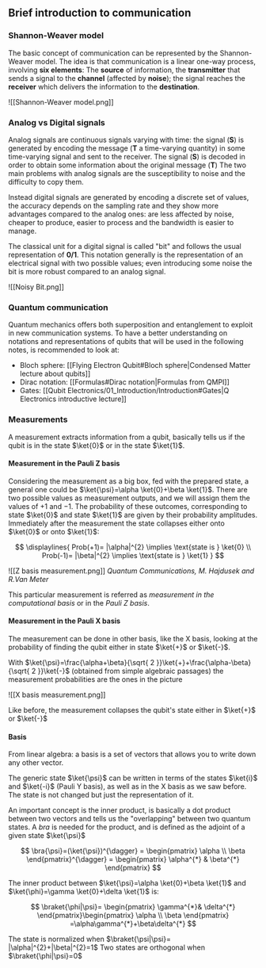 ## Brief introduction to communication

### Shannon-Weaver model

The basic concept of communication can be represented by the Shannon-Weaver model. The idea is that communication is a linear one-way process, involving **six elements**: The **source** of information, the **transmitter** that sends a signal to the **channel** (affected by **noise**); the signal reaches the **receiver** which delivers the information to the **destination**.

![[Shannon-Weaver model.png]]

### Analog vs Digital signals

Analog signals are continuous signals varying with time: the signal (**S**) is generated by encoding the message (**T** a time-varying quantity) in some time-varying signal and sent to the receiver. The signal (**S**) is decoded in order to obtain some information about the original message (**T**)
The two main problems with analog signals are the susceptibility to noise and the difficulty to copy them.

Instead digital signals are generated by encoding a discrete set of values, the accuracy depends on the sampling rate and they show more advantages compared to the analog ones: are less affected by noise, cheaper to produce, easier to process and the bandwidth is easier to manage.

The classical unit for a digital signal is called "bit" and follows the usual representation of **0/1**. This notation generally is the representation of an electrical signal with two possible values; even introducing some noise the bit is more robust compared to an analog signal.

![[Noisy Bit.png]]

### Quantum communication

Quantum mechanics offers both superposition and entanglement to exploit in new communication systems.
To have a better understanding on notations and representations of qubits that will be used in the following notes, is recommended to look at:
- Bloch sphere:  [[Flying Electron Qubit#Bloch sphere|Condensed Matter lecture about qubits]]
- Dirac notation: [[Formulas#Dirac notation|Formulas from QMPI]]
- Gates:  [[Qubit Electronics/01_Introduction/Introduction#Gates|Q Electronics introductive lecture]]


### Measurements 

A measurement extracts information from a qubit, basically tells us if the qubit is in the state $\ket{0}$ or in the state $\ket{1}$. 

#### Measurement in the Pauli Z basis

Considering the measurement as a big box, fed with the prepared state, a general one could be $\ket{\psi}=\alpha \ket{0}+\beta \ket{1}$. There are two possible values as measurement outputs, and we will assign them the values of $+1$ and $-1$.
The probability of these outcomes, corresponding to state $\ket{0}$ and state $\ket{1}$ are given by their probability amplitudes. Immediately after the measurement the state collapses either onto $\ket{0}$ or onto $\ket{1}$: 

$$
\displaylines{
Prob(+1)= |\alpha|^{2} \implies \text{state is } \ket{0} \\
Prob(-1)= |\beta|^{2} \implies \text{state is } \ket{1} 
}
$$

![[Z basis measurement.png]]
*Quantum Communications, M. Hajdusek and R.Van Meter*

This particular measurement is referred as *measurement in the computational basis* or in the *Pauli Z basis*.

#### Measurement in the Pauli X basis

The measurement can be done in other basis, like the X basis, looking at the probability of finding the qubit either in state $\ket{+}$ or $\ket{-}$. 

With  $\ket{\psi}=\frac{\alpha+\beta}{\sqrt{ 2 }}\ket{+}+\frac{\alpha-\beta}{\sqrt{ 2 }}\ket{-}$ (obtained from simple algebraic passages) the measurement probabilities are the ones in the picture

![[X basis measurement.png]]

Like before, the measurement collapses the qubit's state either in $\ket{+}$ or $\ket{-}$

#### Basis

From linear algebra: a basis is a set of vectors that allows you to write down any other vector. 

The generic state $\ket{\psi}$ can be written in terms of the states $\ket{i}$ and $\ket{-i}$ (Pauli Y basis), as well as in the X basis as we saw before. The state is not changed but just the representation of it.

An important concept is the inner product, is basically a dot product between two vectors and tells us the "overlapping" between two quantum states. A *bra* is needed for the product, and is defined as the adjoint of a given state $\ket{\psi}$

$$
\bra{\psi}=(\ket{\psi})^{\dagger} = \begin{pmatrix}
\alpha \\ \beta
\end{pmatrix}^{\dagger} = \begin{pmatrix}
\alpha^{*} & \beta^{*}
\end{pmatrix}
$$

The inner product between $\ket{\psi}=\alpha \ket{0}+\beta \ket{1}$ and $\ket{\phi}=\gamma \ket{0}+\delta \ket{1}$ is:

$$
\braket{\phi|\psi}= \begin{pmatrix}
\gamma^{*}& \delta^{*}
\end{pmatrix}\begin{pmatrix}
\alpha \\ \beta
\end{pmatrix} =\alpha\gamma^{*}+\beta\delta^{*}  
$$

The state is normalized when $\braket{\psi|\psi}= |\alpha|^{2}+|\beta|^{2}=1$ 
Two states are orthogonal when $\braket{\phi|\psi}=0$
